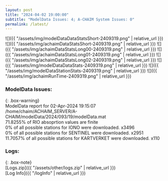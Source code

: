 ```yaml
---
layout: post
title: "2024-04-02 19:00:00"
subtitle: "ModelData Issues: 4; A-CHAIM System Issues: 0"
permalink: /latest/
---
```


![]({{ "/assets/img/modelDataDataStatsShort-2409319.png" | relative_url }})
![]({{ "/assets/img/achaimDataStatsShort-2409319.png" | relative_url }})
![]({{ "/assets/img/achaimDataStatsLong00-2409319.png" | relative_url }})
![]({{ "/assets/img/achaimDataStatsLong01-2409319.png" | relative_url }})
![]({{ "/assets/img/achaimDataStatsLong02-2409319.png" | relative_url }})
![]({{ "/assets/img/modelDataDataStats-2409319.png" | relative_url }})
![]({{ "/assets/img/modelDataStationStats-2409319.png" | relative_url }})
![]({{ "/assets/img/achaimRunTime-2409319.png" | relative_url }})


### ModelData Issues:  
  
{: .box-warning}  
 ModelData report for 02-Apr-2024 19:15:07   
 /home/chaim/ACHAIM_SERVER/A-CHAIM/modelData/2024/093/19/modelData.mat   
 71.8255% of RIO absoprtion values are finite   
 0% of all possible stations for IONO were downloaded. x3496   
 0% of all possible stations for SENTINEL were downloaded. x2951   
 11.7057% of all possible stations for KARTVERKET were downloaded. x110   
  


### Logs:  
  
{: .box-note}  
[Logs.zip]({{ "/assets/other/logs.zip" | relative_url }})  
[Log Info]({{ "/logInfo" | relative_url }})  
